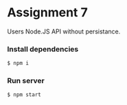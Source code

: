 # Assignment 7

Users Node.JS API without persistance.

### Install dependencies
```sh
$ npm i
```

### Run server
```sh
$ npm start
```

